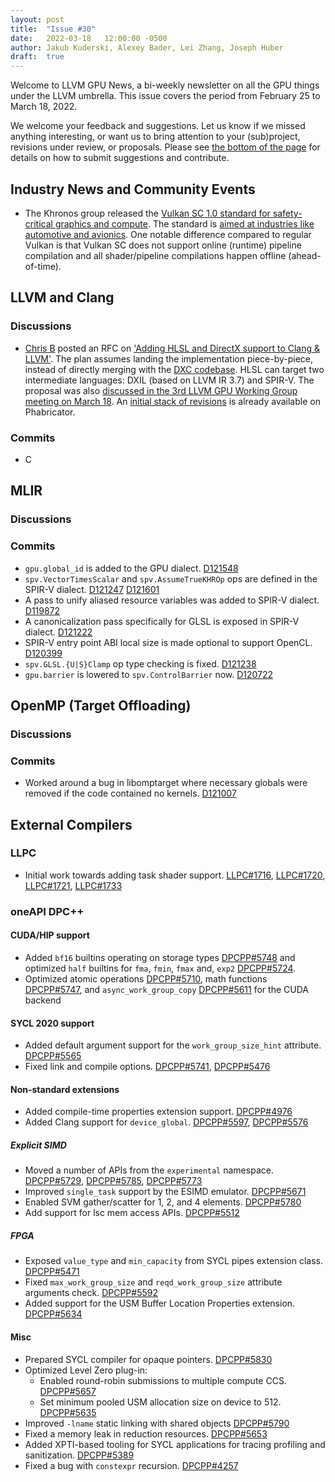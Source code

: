 ```yaml
---
layout: post
title:  "Issue #30"
date:   2022-03-18   12:00:00 -0500
author: Jakub Kuderski, Alexey Bader, Lei Zhang, Joseph Huber
draft:  true
---
```


Welcome to LLVM GPU News, a bi-weekly newsletter on all the GPU things under the LLVM umbrella.
This issue covers the period from February 25 to March 18, 2022.

We welcome your feedback and suggestions. Let us know if we missed anything interesting, or want us to bring attention to your (sub)project, revisions under review, or proposals. Please see [the bottom of the page](https://llvm-gpu-news.github.io/about/) for details on how to submit suggestions and contribute.


## Industry News and Community Events

*  The Khronos group released the [Vulkan SC 1.0 standard for safety-critical graphics and compute](https://www.khronos.org/news/press/khronos-releases-vulkan-safety-critical-1.0-specification-to-deliver-safety-critical-graphics-compute). The standard is [aimed at industries like automotive and avionics](https://www.khronos.org/blog/vulkan-sc-overview). One notable difference compared to regular Vulkan is that Vulkan SC does not support online (runtime) pipeline compilation and all shader/pipeline compilations happen offline (ahead-of-time).


##  LLVM and Clang

### Discussions

*  [Chris B](https://discourse.llvm.org/u/beanz/summary) posted an RFC on ['Adding HLSL and DirectX support to Clang & LLVM'](https://discourse.llvm.org/t/rfc-adding-hlsl-and-directx-support-to-clang-llvm/60783). The plan assumes landing the implementation piece-by-piece, instead of directly merging with the [DXC codebase](https://github.com/microsoft/DirectXShaderCompiler). HLSL can target two intermediate languages: DXIL (based on LLVM IR 3.7) and SPIR-V. The proposal was also [discussed in the 3rd LLVM GPU Working Group meeting on March 18](https://docs.google.com/document/d/1m_oSe1HwtWdQ2JUmMRTAVHbUS7Dv4MRsqptiYcgK6iI/edit#heading=h.a3x27pw0400w). An [initial stack of revisions](https://reviews.llvm.org/D122087) is already available on Phabricator.

### Commits

* C


## MLIR

### Discussions

### Commits

* `gpu.global_id` is added to the GPU dialect. [D121548](https://reviews.llvm.org/D121548)
* `spv.VectorTimesScalar` and `spv.AssumeTrueKHROp` ops are defined in the SPIR-V dialect. [D121247](https://reviews.llvm.org/D121247) [D121601](https://reviews.llvm.org/D121601)
* A pass to unify aliased resource variables was added to SPIR-V dialect. [D119872](https://reviews.llvm.org/D119872)
* A canonicalization pass specifically for GLSL is exposed in SPIR-V dialect. [D121222](https://reviews.llvm.org/D121222)
* SPIR-V entry point ABI local size is made optional to support OpenCL. [D120399](https://reviews.llvm.org/D120399)
* `spv.GLSL.{U|S}Clamp` op type checking is fixed. [D121238](https://reviews.llvm.org/D121238)
* `gpu.barrier` is lowered to `spv.ControlBarrier` now. [D120722](https://reviews.llvm.org/D120722)


## OpenMP (Target Offloading)

### Discussions


### Commits

*  Worked around a bug in libomptarget where necessary globals were removed if the code contained no kernels. [D121007](https://reviews.llvm.org/D121007)

## External Compilers

### LLPC

*  Initial work towards adding task shader support. [LLPC#1716](https://github.com/GPUOpen-Drivers/llpc/pull/1716), [LLPC#1720](https://github.com/GPUOpen-Drivers/llpc/pull/1720), [LLPC#1721](https://github.com/GPUOpen-Drivers/llpc/pull/1721), [LLPC#1733](https://github.com/GPUOpen-Drivers/llpc/pull/1733)


### oneAPI DPC++

#### CUDA/HIP support

* Added `bf16` builtins operating on storage types [DPCPP#5748](https://github.com/intel/llvm/pull/5748) and optimized `half` builtins for `fma`, `fmin`, `fmax` and, `exp2` [DPCPP#5724](https://github.com/intel/llvm/pull/5724).
* Optimized atomic operations [DPCPP#5710](https://github.com/intel/llvm/pull/5710), math functions [DPCPP#5747](https://github.com/intel/llvm/pull/5747), and `async_work_group_copy` [DPCPP#5611](https://github.com/intel/llvm/pull/5611) for the CUDA backend

#### SYCL 2020 support

* Added default argument support for the `work_group_size_hint` attribute. [DPCPP#5565](https://github.com/intel/llvm/pull/5565)
* Fixed link and compile options. [DPCPP#5741](https://github.com/intel/llvm/pull/5741), [DPCPP#5476](https://github.com/intel/llvm/pull/5476)

#### Non-standard extensions

* Added compile-time properties extension support. [DPCPP#4976](https://github.com/intel/llvm/pull/4976)
* Added Clang support for `device_global`. [DPCPP#5597](https://github.com/intel/llvm/pull/5597), [DPCPP#5576](https://github.com/intel/llvm/pull/5576)

##### Explicit SIMD

* Moved a number of APIs from the `experimental` namespace. [DPCPP#5729](https://github.com/intel/llvm/pull/5729), [DPCPP#5785](https://github.com/intel/llvm/pull/5785), [DPCPP#5773](https://github.com/intel/llvm/pull/5773)
* Improved `single_task` support by the ESIMD emulator. [DPCPP#5671](https://github.com/intel/llvm/pull/5671)
* Enabled SVM gather/scatter for 1, 2, and 4 elements. [DPCPP#5780](https://github.com/intel/llvm/pull/5780)
* Add support for lsc mem access APIs. [DPCPP#5512](https://github.com/intel/llvm/pull/5512)

##### FPGA

* Exposed `value_type` and `min_capacity` from SYCL pipes extension class. [DPCPP#5471](https://github.com/intel/llvm/pull/5471)
* Fixed `max_work_group_size` and `reqd_work_group_size` attribute arguments check. [DPCPP#5592](https://github.com/intel/llvm/pull/5592)
* Added support for the USM Buffer Location Properties extension. [DPCPP#5634](https://github.com/intel/llvm/pull/5634)

#### Misc

* Prepared SYCL compiler for opaque pointers. [DPCPP#5830](https://github.com/intel/llvm/pull/5830)
* Optimized Level Zero plug-in:
  * Enabled round-robin submissions to multiple compute CCS. [DPCPP#5657](https://github.com/intel/llvm/pull/5657)
  * Set minimum pooled USM allocation size on device to 512. [DPCPP#5635](https://github.com/intel/llvm/pull/5635)
* Improved `-lname` static linking with shared objects [DPCPP#5790](https://github.com/intel/llvm/pull/5790)
* Fixed a memory leak in reduction resources. [DPCPP#5653](https://github.com/intel/llvm/pull/5653)
* Added XPTI-based tooling for SYCL applications for tracing profiling and sanitization. [DPCPP#5389](https://github.com/intel/llvm/pull/5389)
* Fixed a bug with `constexpr` recursion. [DPCPP#4257](https://github.com/intel/llvm/pull/4257)
